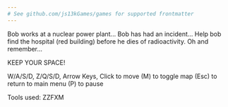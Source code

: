 ```yaml
---
# See github.com/js13kGames/games for supported frontmatter
---
```

Bob works at a nuclear power plant...
Bob has had an incident...
Help bob find the hospital (red building) before he dies of radioactivity.
Oh and remember...

KEEP YOUR SPACE!

W/A/S/D, Z/Q/S/D, Arrow Keys, Click to move
(M) to toggle map
(Esc) to return to main menu
(P) to pause

Tools used: ZZFXM